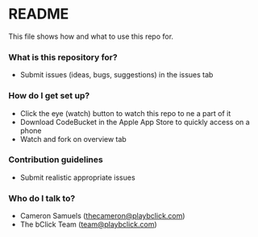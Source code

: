 # README #

This file shows how and what to use this repo for.

### What is this repository for? ###

* Submit issues (ideas, bugs, suggestions) in the issues tab

### How do I get set up? ###

* Click the eye (watch) button to watch this repo to ne a part of it
* Download CodeBucket in the Apple App Store to quickly access on a phone
* Watch and fork on overview tab

### Contribution guidelines ###

* Submit realistic appropriate issues

### Who do I talk to? ###

* Cameron Samuels (thecameron@playbclick.com)
* The bClick Team (team@playbclick.com)